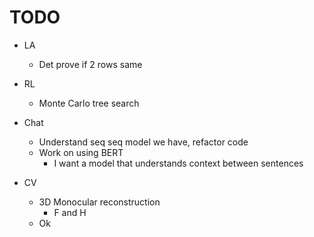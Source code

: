 # TODO
* LA
  * Det prove if 2 rows same

* RL
  * Monte Carlo tree search

* Chat
  * Understand seq seq model we have, refactor code
  * Work on using BERT 
    * I want a model that understands context between sentences

* CV
  * 3D Monocular reconstruction
    * F and  H
  * Ok
